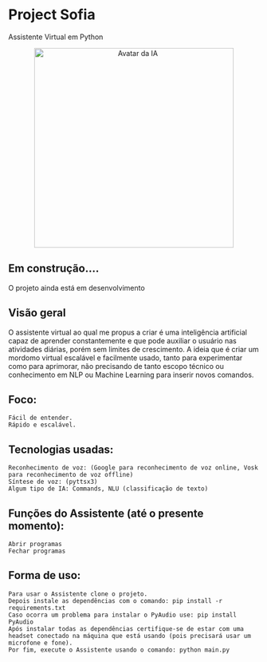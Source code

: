 # Project Sofia
   Assistente Virtual em Python

<p align="center">
  <img src="https://github.com/sousadevelop/sofia/assets/92130316/c7382330-7f14-45a0-82e9-6a9dfdb82f3d" alt="Avatar da IA" width="400" height="400">
</p>


## Em construção....

O projeto ainda está em desenvolvimento

## Visão geral

O assistente virtual ao qual me propus a criar é uma inteligência artificial capaz de aprender constantemente e que pode auxiliar o usuário nas atividades diárias, porém sem limites de crescimento. A ideia que é criar um mordomo virtual escalável e facilmente usado, tanto para experimentar como para aprimorar, não precisando de tanto escopo técnico ou conhecimento em NLP ou Machine Learning para inserir novos comandos.

## Foco:
    Fácil de entender.
    Rápido e escalável.

## Tecnologias usadas:
    Reconhecimento de voz: (Google para reconhecimento de voz online, Vosk para reconhecimento de voz offline)
    Síntese de voz: (pyttsx3)
    Algum tipo de IA: Commands, NLU (classificação de texto)

## Funções do Assistente (até o presente momento):
    Abrir programas
    Fechar programas

## Forma de uso:

    Para usar o Assistente clone o projeto.
    Depois instale as dependências com o comando: pip install -r requirements.txt
    Caso ocorra um problema para instalar o PyAudio use: pip install PyAudio
    Após instalar todas as dependências certifique-se de estar com uma headset conectado na máquina que está usando (pois precisará usar um microfone e fone).
    Por fim, execute o Assistente usando o comando: python main.py
